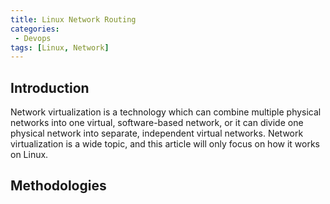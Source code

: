 ```yaml
---
title: Linux Network Routing
categories:
 - Devops
tags: [Linux, Network]
---
```


## Introduction
Network virtualization is a technology which can combine multiple physical networks into one virtual, software-based network, or it can divide one physical network into separate, independent virtual networks. Network virtualization is a wide topic, and this article will only focus on how it works on Linux.

## Methodologies
